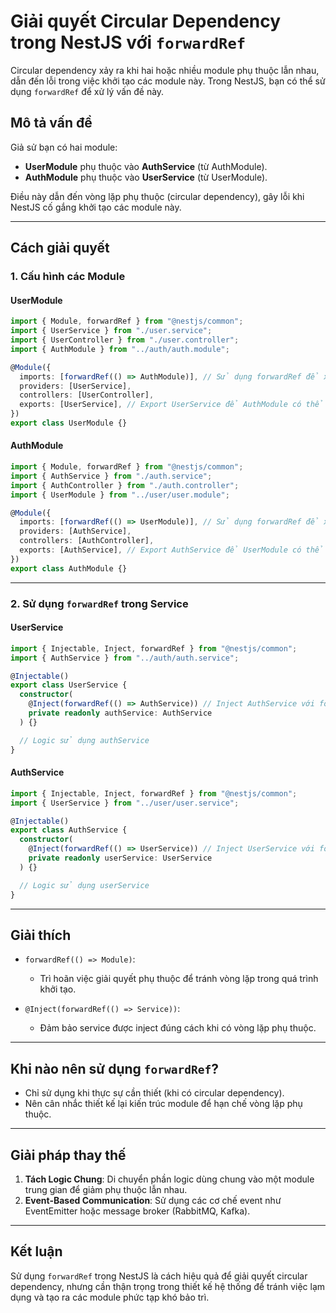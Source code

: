 # Giải quyết Circular Dependency trong NestJS với `forwardRef`

Circular dependency xảy ra khi hai hoặc nhiều module phụ thuộc lẫn nhau, dẫn đến lỗi trong việc khởi tạo các module này. Trong NestJS, bạn có thể sử dụng `forwardRef` để xử lý vấn đề này.

## Mô tả vấn đề

Giả sử bạn có hai module:

- **UserModule** phụ thuộc vào **AuthService** (từ AuthModule).
- **AuthModule** phụ thuộc vào **UserService** (từ UserModule).

Điều này dẫn đến vòng lặp phụ thuộc (circular dependency), gây lỗi khi NestJS cố gắng khởi tạo các module này.

---

## Cách giải quyết

### 1. Cấu hình các Module

#### UserModule

```typescript
import { Module, forwardRef } from "@nestjs/common";
import { UserService } from "./user.service";
import { UserController } from "./user.controller";
import { AuthModule } from "../auth/auth.module";

@Module({
  imports: [forwardRef(() => AuthModule)], // Sử dụng forwardRef để xử lý vòng lặp
  providers: [UserService],
  controllers: [UserController],
  exports: [UserService], // Export UserService để AuthModule có thể sử dụng
})
export class UserModule {}
```

#### AuthModule

```typescript
import { Module, forwardRef } from "@nestjs/common";
import { AuthService } from "./auth.service";
import { AuthController } from "./auth.controller";
import { UserModule } from "../user/user.module";

@Module({
  imports: [forwardRef(() => UserModule)], // Sử dụng forwardRef để xử lý vòng lặp
  providers: [AuthService],
  controllers: [AuthController],
  exports: [AuthService], // Export AuthService để UserModule có thể sử dụng
})
export class AuthModule {}
```

---

### 2. Sử dụng `forwardRef` trong Service

#### UserService

```typescript
import { Injectable, Inject, forwardRef } from "@nestjs/common";
import { AuthService } from "../auth/auth.service";

@Injectable()
export class UserService {
  constructor(
    @Inject(forwardRef(() => AuthService)) // Inject AuthService với forwardRef
    private readonly authService: AuthService
  ) {}

  // Logic sử dụng authService
}
```

#### AuthService

```typescript
import { Injectable, Inject, forwardRef } from "@nestjs/common";
import { UserService } from "../user/user.service";

@Injectable()
export class AuthService {
  constructor(
    @Inject(forwardRef(() => UserService)) // Inject UserService với forwardRef
    private readonly userService: UserService
  ) {}

  // Logic sử dụng userService
}
```

---

## Giải thích

- `forwardRef(() => Module)`:

  - Trì hoãn việc giải quyết phụ thuộc để tránh vòng lặp trong quá trình khởi tạo.

- `@Inject(forwardRef(() => Service))`:
  - Đảm bảo service được inject đúng cách khi có vòng lặp phụ thuộc.

---

## Khi nào nên sử dụng `forwardRef`?

- Chỉ sử dụng khi thực sự cần thiết (khi có circular dependency).
- Nên cân nhắc thiết kế lại kiến trúc module để hạn chế vòng lặp phụ thuộc.

---

## Giải pháp thay thế

1. **Tách Logic Chung**: Di chuyển phần logic dùng chung vào một module trung gian để giảm phụ thuộc lẫn nhau.
2. **Event-Based Communication**: Sử dụng các cơ chế event như EventEmitter hoặc message broker (RabbitMQ, Kafka).

---

## Kết luận

Sử dụng `forwardRef` trong NestJS là cách hiệu quả để giải quyết circular dependency, nhưng cần thận trọng trong thiết kế hệ thống để tránh việc lạm dụng và tạo ra các module phức tạp khó bảo trì.
